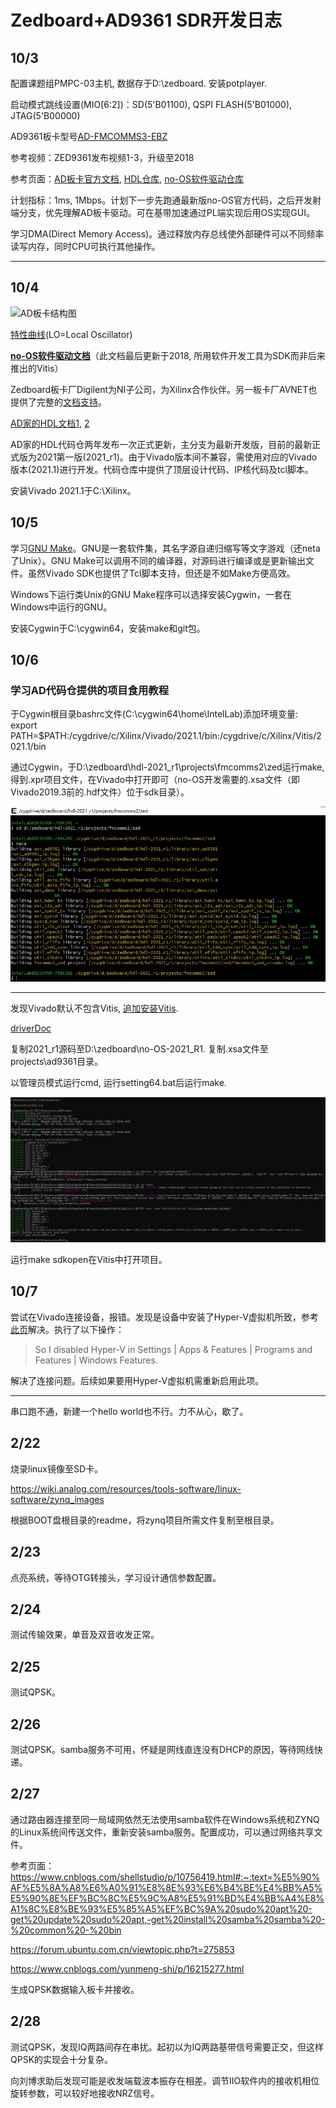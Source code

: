 # Zedboard+AD9361 SDR开发日志

## 10/3

配置课题组PMPC-03主机, 数据存于D:\zedboard. 安装potplayer.

启动模式跳线设置(MIO[6:2])：SD(5'B01100), QSPI FLASH(5'B01000), JTAG(5'B00000)

AD9361板卡型号[AD-FMCOMMS3-EBZ](https://wiki.analog.com/resources/eval/user-guides/ad-fmcomms3-ebz)

参考视频：ZED9361发布视频1-3，升级至2018

参考页面：[AD板卡官方文档](https://wiki.analog.com/resources/eval/user-guides/ad-fmcomms3-ebz), [HDL仓库](https://github.com/analogdevicesinc/hdl/tree/master/projects/fmcomms2/zed), [no-OS软件驱动仓库](https://github.com/analogdevicesinc/no-OS/tree/master/projects/fmcadc2)

计划指标：1ms, 1Mbps。计划下一步先跑通最新版no-OS官方代码，之后开发射端分支，优先理解AD板卡驱动。可在基带加速通过PL端实现后用OS实现GUI。

学习DMA(Direct Memory Access)。通过释放内存总线使外部硬件可以不同频率读写内存，同时CPU可执行其他操作。

---

## 10/4

![AD板卡结构图](p1.jpg)

[特性曲线](https://wiki.analog.com/resources/eval/user-guides/ad-fmcomms3-ebz/hardware/card_specification)(LO=Local Oscillator)

[**no-OS软件驱动文档**](https://wiki.analog.com/resources/eval/user-guides/ad-fmcomms2-ebz/software/baremetal)（此文档最后更新于2018, 所用软件开发工具为SDK而非后来推出的Vitis）

Zedboard板卡厂Digilent为NI子公司，为Xilinx合作伙伴。另一板卡厂AVNET也提供了完整的[文档支持](https://www.avnet.com/wps/portal/us/products/avnet-boards/avnet-board-families/zedboard/)。

[AD家的HDL文档1](https://wiki.analog.com/resources/fpga/docs/build#windows_environment_setup), [2](https://wiki.analog.com/resources/fpga/docs/hdl)

AD家的HDL代码仓两年发布一次正式更新，主分支为最新开发版，目前的最新正式版为2021第一版(2021_r1)。由于Vivado版本间不兼容，需使用对应的Vivado版本(2021.1)进行开发。代码仓库中提供了顶层设计代码、IP核代码及tcl脚本。

安装Vivado 2021.1于C:\Xilinx。

## 10/5

学习[GNU Make](https://csdiy.wiki/%E5%BF%85%E5%AD%A6%E5%B7%A5%E5%85%B7/GNU_Make/)。GNU是一套软件集，其名字源自递归缩写等文字游戏（还neta了Unix）。GNU Make可以调用不同的编译器，对源码进行编译或是更新输出文件。虽然Vivado SDK也提供了Tcl脚本支持，但还是不如Make方便高效。

Windows下运行类Unix的GNU Make程序可以选择安装Cygwin，一套在Windows中运行的GNU。

安装Cygwin于C:\cygwin64，安装make和git包。

## 10/6

### 学习AD代码仓提供的项目食用教程

于Cygwin根目录bashrc文件(C:\cygwin64\home\IntelLab)添加环境变量: export PATH=$PATH:/cygdrive/c/Xilinx/Vivado/2021.1/bin:/cygdrive/c/Xilinx/Vitis/2021.1/bin

通过Cygwin，于D:\zedboard\hdl-2021_r1\projects\fmcomms2\zed运行make, 得到.xpr项目文件，在Vivado中打开即可（no-OS开发需要的.xsa文件（即Vivado2019.3前的.hdf文件）位于sdk目录）。

![运行结果](p2.jpg)

---

发现Vivado默认不包含Vitis, [追加安装Vitis](https://blog.csdn.net/tcjy1000/article/details/126567610).

[driverDoc](http://analogdevicesinc.github.io/no-OS/dir_4ed417a91f9ccc543343a95aa671159a.html)

复制2021_r1源码至D:\zedboard\no-OS-2021_R1. 复制.xsa文件至projects\ad9361目录。

以管理员模式运行cmd, 运行setting64.bat后运行make.

![运行结果](p3.jpg)

运行make sdkopen在Vitis中打开项目。

## 10/7

尝试在Vivado连接设备，报错。发现是设备中安装了Hyper-V虚拟机所致，参考[此页](https://fpgacoding.com/to-v-or-not-to-v/)解决。执行了以下操作：

> So I disabled Hyper-V in Settings | Apps & Features | Programs and Features | Windows Features.

解决了连接问题。后续如果要用Hyper-V虚拟机需重新启用此项。

---

串口跑不通，新建一个hello world也不行。力不从心，歇了。

## 2/22

烧录linux镜像至SD卡。

https://wiki.analog.com/resources/tools-software/linux-software/zynq_images

根据BOOT盘根目录的readme，将zynq项目所需文件复制至根目录。

## 2/23

点亮系统，等待OTG转接头，学习设计通信参数配置。

## 2/24

测试传输效果，单音及双音收发正常。

## 2/25

测试QPSK。

## 2/26

测试QPSK。samba服务不可用，怀疑是网线直连没有DHCP的原因，等待网线快递。

## 2/27

通过路由器连接至同一局域网依然无法使用samba软件在Windows系统和ZYNQ的Linux系统间传送文件，重新安装samba服务。配置成功，可以通过网络共享文件。

参考页面：https://www.cnblogs.com/shellstudio/p/10756419.html#:~:text=%E5%90%AF%E5%8A%A8%E6%A0%91%E8%8E%93%E6%B4%BE%E4%BB%A5%E5%90%8E%EF%BC%8C%E5%9C%A8%E5%91%BD%E4%BB%A4%E8%A1%8C%E8%BE%93%E5%85%A5%EF%BC%9A%20sudo%20apt%20-get%20update%20sudo%20apt,-get%20install%20samba%20samba%20-%20common%20-%20bin

https://forum.ubuntu.com.cn/viewtopic.php?t=275853

https://www.cnblogs.com/yunmeng-shi/p/16215277.html

生成QPSK数据输入板卡并接收。

## 2/28

测试QPSK，发现IQ两路间存在串扰。起初以为IQ两路基带信号需要正交，但这样QPSK的实现会十分复杂。

向刘博求助后发现可能是收发端载波本振存在相差。调节IIO软件内的接收机相位旋转参数，可以较好地接收NRZ信号。
